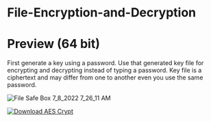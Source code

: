 # File-Encryption-and-Decryption

# Preview (64 bit) 
First generate a key using a password. Use that generated key file for encrypting and decrypting instead of typing a password. Key file is a ciphertext and may differ from one to another even you use the same password. 

![File Safe Box 7_8_2022 7_26_11 AM](https://user-images.githubusercontent.com/62768547/177901485-c528bb7f-35c0-4877-b380-1c3933a183b9.png)


<a href='https://aes-crypt.en.uptodown.com/android' title='Download AES Crypt' >
                <img src='https://stc.utdstc.com/img/mediakit/download-aao-big-w.png' alt='Download AES Crypt'>
                </a>
